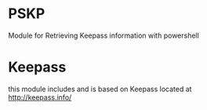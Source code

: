 # PSKP
Module for Retrieving Keepass information with powershell
# Keepass
this module includes and is based on Keepass located at http://keepass.info/
